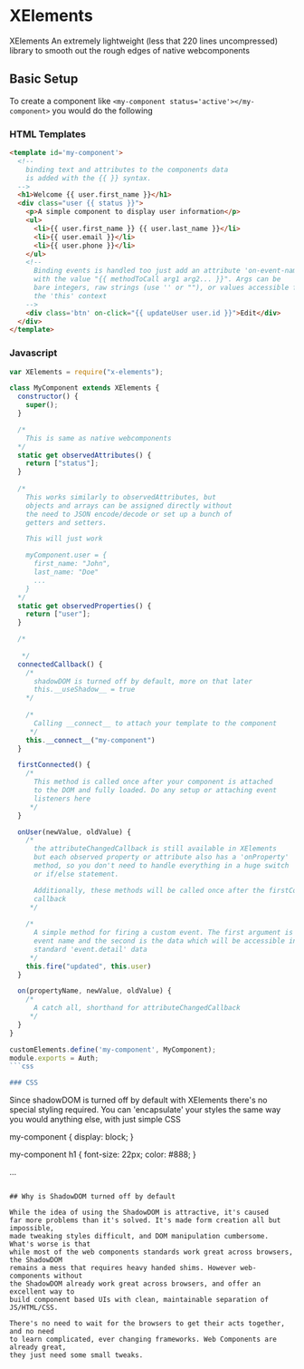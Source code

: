 # XElements

XElements An extremely lightweight (less that 220 lines uncompressed) library to smooth out the rough edges of native webcomponents

## Basic Setup

To create a component like `<my-component status='active'></my-component>` you would do the following

### HTML Templates

```html
<template id='my-component'>
  <!-- 
    binding text and attributes to the components data 
    is added with the {{ }} syntax.  
  -->
  <h1>Welcome {{ user.first_name }}</h1>
  <div class="user {{ status }}">
    <p>A simple component to display user information</p>
    <ul>
      <li>{{ user.first_name }} {{ user.last_name }}</li>
      <li>{{ user.email }}</li>
      <li>{{ user.phone }}</li>
    </ul>
    <!--
      Binding events is handled too just add an attribute 'on-event-name'
      with the value "{{ methodToCall arg1 arg2... }}". Args can be
      bare integers, raw strings (use '' or ""), or values accessible from 
      the 'this' context
    -->
    <div class='btn' on-click="{{ updateUser user.id }}">Edit</div>
  </div>
</template>
```

### Javascript

```javascript
var XElements = require("x-elements");

class MyComponent extends XElements { 
  constructor() {
    super();
  }

  /* 
    This is same as native webcomponents 
  */
  static get observedAttributes() {
    return ["status"];
  }
  
  /* 
    This works similarly to observedAttributes, but
    objects and arrays can be assigned directly without
    the need to JSON encode/decode or set up a bunch of 
    getters and setters.

    This will just work

    myComponent.user = {
      first_name: "John", 
      last_name: "Doe"
      ...
    }
  */
  static get observedProperties() {
    return ["user"];
  }

  /*
    
   */
  connectedCallback() { 
    /*
      shadowDOM is turned off by default, more on that later
      this.__useShadow__ = true 
    */
    
    /*
      Calling __connect__ to attach your template to the component
     */
    this.__connect__("my-component")
  }

  firstConnected() {
    /*
      This method is called once after your component is attached 
      to the DOM and fully loaded. Do any setup or attaching event
      listeners here
     */
  }

  onUser(newValue, oldValue) {
    /*
      the attributeChangedCallback is still available in XElements
      but each observed property or attribute also has a 'onProperty'
      method, so you don't need to handle everything in a huge switch 
      or if/else statement. 

      Additionally, these methods will be called once after the firstConnected
      callback
     */
    
    /*
      A simple method for firing a custom event. The first argument is the 
      event name and the second is the data which will be accessible in the 
      standard 'event.detail' data
     */ 
    this.fire("updated", this.user)
  }

  on(propertyName, newValue, oldValue) {
    /*
      A catch all, shorthand for attributeChangedCallback
     */
  }
}

customElements.define('my-component', MyComponent);
module.exports = Auth;
```css

### CSS
```
  Since shadowDOM is turned off by default with XElements there's no 
  special styling required. You can 'encapsulate' your styles the same 
  way you would anything else, with just simple CSS

  my-component {
    display: block;
  }


  my-component h1 {
    font-size: 22px;
    color: #888;
  }

  ...
```

## Why is ShadowDOM turned off by default

While the idea of using the ShadowDOM is attractive, it's caused 
far more problems than it's solved. It's made form creation all but impossible, 
made tweaking styles difficult, and DOM manipulation cumbersome. What's worse is that 
while most of the web components standards work great across browsers, the ShadowDOM 
remains a mess that requires heavy handed shims. However web-components without 
the ShadowDOM already work great across browsers, and offer an excellent way to 
build component based UIs with clean, maintainable separation of JS/HTML/CSS.

There's no need to wait for the browsers to get their acts together, and no need 
to learn complicated, ever changing frameworks. Web Components are already great,
they just need some small tweaks.   